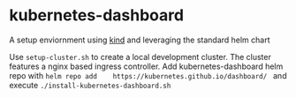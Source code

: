 # kubernetes-dashboard
A setup enviornment using [kind](https://kind.sigs.k8s.io) and leveraging the standard helm chart

Use ```setup-cluster.sh``` to create a local development cluster. The cluster features a nginx based ingress controller.
Add kubernetes-dashboard helm repo with ```helm repo add	https://kubernetes.github.io/dashboard/ ``` and execute ```./install-kubernetes-dashboard.sh```